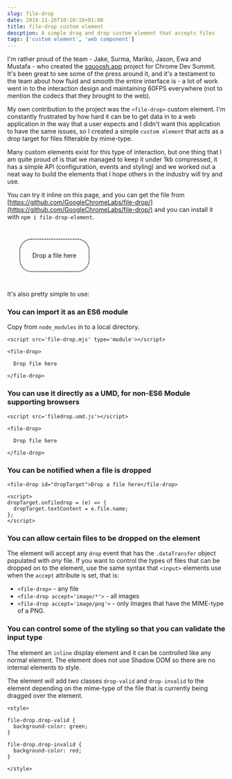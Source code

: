 ```yaml
---
slug: file-drop
date: 2018-11-26T10:10:10+01:00
title: file-drop custom element
descption: A simple drag and drop custom element that accepts files
tags: ['custom element', 'web component']
---
```


I'm rather proud of the team - Jake, Surma, Mariko, Jason, Ewa and Mustafa - who
created the [squoosh.app](https://squoosh.app/) project for Chrome Dev Summit.
It's been great to see some of the press around it, and it's a testament to the
team about how fluid and smooth the entire interface is - a lot of work went in
to the interaction design and maintaining 60FPS everywhere  (not to mention the
codecs that they brought to the web).

My own contribution to the project was the `<file-drop>` custom element. I'm
constantly frustrated by how hard it can be to get data in to a web application
in the way that a user expects and I didn't want this application to have the
same issues, so I created a simple `custom element` that acts as a drop target
for files filterable by mime-type.

Many custom elements exist for this type of interaction, but one thing that I am
quite proud of is that we managed to keep it under 1kb compressed, it has a
simple API (configuration, events and styling) and we worked out a neat way to
build the elements that I hope others in the industry will try and use.

You can try it inline on this page, and you can get the file from
[https://github.com/GoogleChromeLabs/file-drop/](https://github.com/GoogleChromeLabs/file-drop/)
and you can install it with `npm i file-drop-element`.

<script src='https://unpkg.com/file-drop-element@0.0.9/dist/filedrop.umd.js'></script>
<style>

  file-drop {
    border-radius: 2em;
    padding: 2em;
    border: dotted black 2px;
    margin: 2em;
    display: inline-block;
  }

  file-drop.drop-valid {
    background-color: green;
  }

  file-drop.drop-invalid {
    background-color: red;
  }
</style>
<file-drop id="dropTarget">Drop a file here</file-drop>

<script>
dropTarget.addEventListener('filedrop', (e) => {
  dropTarget.textContent = e.file.name;
});
</script>

It's also pretty simple to use:

### You can import it as an ES6 module

Copy from `node_modules` in to a local directory.

```
<script src='file-drop.mjs' type='module'></script>

<file-drop>

  Drop file here

</file-drop>
```

### You can use it directly as a UMD, for non-ES6 Module supporting browsers

```
<script src='filedrop.umd.js'></script>

<file-drop>

  Drop file here

</file-drop>
```

### You can be notified when a file is dropped

```
<file-drop id="dropTarget">Drop a file here</file-drop>

<script>
dropTarget.onfiledrop = (e) => {
  dropTarget.textContent = e.file.name;
};
</script>
```

### You can allow certain files to be dropped on the element

The element will accept any `drop` event that has the `.dataTransfer` object
populated with _any_ file. If you want to control the types of files that 
can be dropped on to the element, use the same syntax that `<input>` elements
use when the `accept` attribute is set, that is:

* `<file-drop>` - any file
* `<file-drop accept='image/*'>` - all images
* `<file-drop accept='image/png'>` - only Images that have the MIME-type of a PNG.

### You can control some of the styling so that you can validate the input type

The element an `inline` display element and it can be controlled like any normal
element. The element does not use Shadow DOM so there are no internal elements
to style.

The element will add two classes `drop-valid` and `drop-invalid` to the element
depending on the mime-type of the file that is currently being dragged over the
element.

```
<style>

file-drop.drop-valid {
  background-color: green;
}

file-drop.drop-invalid {
  background-color: red;
}

</style>
```
